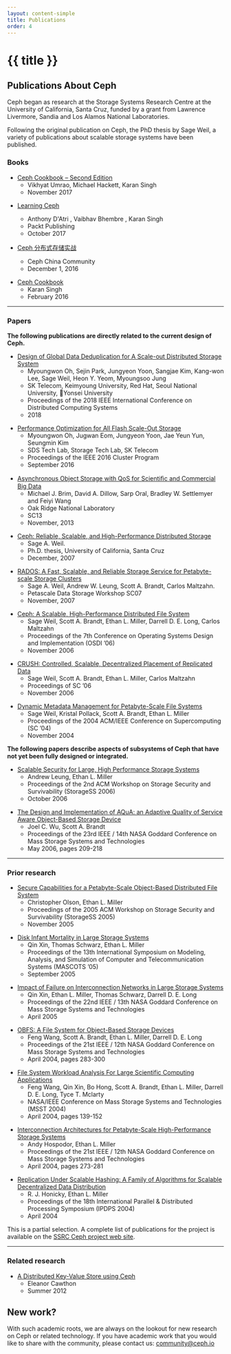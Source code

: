 ```yaml
---
layout: content-simple
title: Publications
order: 4
---
```


# {{ title }}

## Publications About Ceph

Ceph began as research at the Storage Systems Research Centre at the University of California, Santa Cruz, funded by a grant from Lawrence Livermore, Sandia and Los Alamos National Laboratories.

Following the original publication on Ceph, the PhD thesis by Sage Weil, a variety of publications about scalable storage systems have been published.

### Books

- [Ceph Cookbook – Second Edition](https://www.packtpub.com/virtualization-and-cloud/ceph-cookbook-second-edition)
  - Vikhyat Umrao, Michael Hackett, Karan Singh
  - November 2017

* [Learning Ceph](https://www.packtpub.com/virtualization-and-cloud/learning-ceph)

  - Anthony D'Atri , Vaibhav Bhembre , Karan Singh
  - Packt Publishing
  - October 2017

* [Ceph 分布式存储实战](https://www.amazon.cn/Ceph-Ceph/dp/B01N4AER2C/ref=tmm_pap_swatch_0)
  - Ceph China Community
  - December 1, 2016

- [Ceph Cookbook](https://www.packtpub.com/virtualization-and-cloud/ceph-cookbook)
  - Karan Singh
  - February 2016

---

### Papers

**The following publications are directly related to the current design of Ceph.**

- [Design of Global Data Deduplication for A Scale-out Distributed Storage System](/assets/pdfs/ICDCS_2018_mwoh.pdf)
  - Myoungwon Oh, Sejin Park, Jungyeon Yoon, Sangjae Kim, Kang-won Lee, Sage Weil, Heon Y. Yeom, Myoungsoo Jung
  - SK Telecom, Keimyoung University, Red Hat, Seoul National University, Yonsei University
  - Proceedings of the 2018 IEEE International Conference on Distributed Computing Systems
  - 2018

* [Performance Optimization for All Flash Scale-Out Storage](/assets/pdfs/performance_optimization_for_all_flash_scale-out_storage-SK_Telecom.pdf)
  - Myoungwon Oh, Jugwan Eom, Jungyeon Yoon, Jae Yeun Yun, Seungmin Kim
  - SDS Tech Lab, Storage Tech Lab, SK Telecom
  - Proceedings of the IEEE 2016 Cluster Program
  - September 2016

- [Asynchronous Object Storage with QoS for Scientiﬁc and Commercial Big Data](/assets/pdfs/p7-pdsw13-brim.pdf)
  - Michael J. Brim, David A. Dillow, Sarp Oral, Bradley W. Settlemyer and Feiyi Wang
  - Oak Ridge National Laboratory
  - SC13
  - November, 2013

* [Ceph: Reliable, Scalable, and High-Performance Distributed Storage](/assets/pdfs/weil-thesis.pdf)
  - Sage A. Weil.
  - Ph.D. thesis, University of California, Santa Cruz
  - December, 2007

- [RADOS: A Fast, Scalable, and Reliable Storage Service for Petabyte-scale Storage Clusters](/assets/pdfs/weil-rados-pdsw07.pdf)
  - Sage A. Weil, Andrew W. Leung, Scott A. Brandt, Carlos Maltzahn.
  - Petascale Data Storage Workshop SC07
  - November, 2007

* [Ceph: A Scalable, High-Performance Distributed File System](/assets/pdfs/weil-ceph-osdi06.pdf)
  - Sage Weil, Scott A. Brandt, Ethan L. Miller, Darrell D. E. Long, Carlos Maltzahn
  - Proceedings of the 7th Conference on Operating Systems Design and Implementation (OSDI ’06)
  - November 2006

- [CRUSH: Controlled, Scalable, Decentralized Placement of Replicated Data](/assets/pdfs/weil-crush-sc06.pdf)
  - Sage Weil, Scott A. Brandt, Ethan L. Miller, Carlos Maltzahn
  - Proceedings of SC ’06
  - November 2006

* [Dynamic Metadata Management for Petabyte-Scale File Systems](/assets/pdfs/weil-mds-sc04.pdf)
  - Sage Weil, Kristal Pollack, Scott A. Brandt, Ethan L. Miller
  - Proceedings of the 2004 ACM/IEEE Conference on Supercomputing (SC ’04)
  - November 2004

**The following papers describe aspects of subsystems of Ceph that have not yet been fully designed or integrated.**

- [Scalable Security for Large, High Performance Storage Systems](http://www.ssrc.ucsc.edu/Papers/leung-storagess06.pdf)
  - Andrew Leung, Ethan L. Miller
  - Proceedings of the 2nd ACM Workshop on Storage Security and Survivability (StorageSS 2006)
  - October 2006

* [The Design and Implementation of AQuA: an Adaptive Quality of Service Aware Object-Based Storage Device](https://www.ssrc.ucsc.edu/pub/wu-msst06.html)
  - Joel C. Wu, Scott A. Brandt
  - Proceedings of the 23rd IEEE / 14th NASA Goddard Conference on Mass Storage Systems and Technologies
  - May 2006, pages 209-218

---

### Prior research

- [Secure Capabilities for a Petabyte-Scale Object-Based Distributed File System](http://www.cs.ucsc.edu/%7Eelm/Papers/storagess05.pdf)
  - Christopher Olson, Ethan L. Miller
  - Proceedings of the 2005 ACM Workshop on Storage Security and Survivability (StorageSS 2005)
  - November 2005

* [Disk Infant Mortality in Large Storage Systems](http://www.ssrc.ucsc.edu/Papers/xin-mascots05.pdf)
  - Qin Xin, Thomas Schwarz, Ethan L. Miller
  - Proceedings of the 13th International Symposium on Modeling, Analysis, and Simulation of Computer and Telecommunication Systems (MASCOTS ’05)
  - September 2005

- [Impact of Failure on Interconnection Networks in Large Storage Systems](https://www.cse.scu.edu/~tschwarz/Papers/msst05-net.pdf)
  - Qin Xin, Ethan L. Miller, Thomas Schwarz, Darrell D. E. Long
  - Proceedings of the 22nd IEEE / 13th NASA Goddard Conference on Mass Storage Systems and Technologies
  - April 2005

* [OBFS: A File System for Object-Based Storage Devices](https://www.ssrc.ucsc.edu/pub/wang-msst04a.html)
  - Feng Wang, Scott A. Brandt, Ethan L. Miller, Darrell D. E. Long
  - Proceedings of the 21st IEEE / 12th NASA Goddard Conference on Mass Storage Systems and Technologies
  - April 2004, pages 283-300

- [File System Workload Analysis For Large Scientific Computing Applications](https://www.crss.ucsc.edu/pub/wang-msst04b.html)
  - Feng Wang, Qin Xin, Bo Hong, Scott A. Brandt, Ethan L. Miller, Darrell D. E. Long, Tyce T. Mclarty
  - NASA/IEEE Conference on Mass Storage Systems and Technologies (MSST 2004)
  - April 2004, pages 139-152

* [Interconnection Architectures for Petabyte-Scale High-Performance Storage Systems](https://www.crss.ucsc.edu/pub/hospodor-msst04.html)
  - Andy Hospodor, Ethan L. Miller
  - Proceedings of the 21st IEEE / 12th NASA Goddard Conference on Mass Storage Systems and Technologies
  - April 2004, pages 273-281

- [Replication Under Scalable Hashing: A Family of Algorithms for Scalable Decentralized Data Distribution](http://www.ssrc.ucsc.edu/Papers/honicky-ipdps04.pdf)
  - R. J. Honicky, Ethan L. Miller
  - Proceedings of the 18th International Parallel & Distributed Processing Symposium (IPDPS 2004)
  - April 2004

This is a partial selection. A complete list of publications for the project is available on the [SSRC Ceph project web site](http://ssrc.cse.ucsc.edu/proj/ceph.html).

---

### Related research

- [A Distributed Key-Value Store using Ceph](/assets/pdfs/CawthonKeyValueStore.pdf)
  - Eleanor Cawthon
  - Summer 2012

## New work?

With such academic roots, we are always on the lookout for new research on Ceph or related technology. If you have academic work that you would like to share with the community, please contact us: <community@ceph.io>

